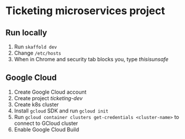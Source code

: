 # Ticketing microservices project

## Run locally

1. Run `skaffold dev`
1. Change `/etc/hosts`
1. When in Chrome and security tab blocks you, type *thisisunsafe*

## Google Cloud

1. Create Google Cloud account
1. Create project *ticketing-dev*
1. Create k8s cluster
1. Install `gcloud` SDK and run `gcloud init`
1. Run `gcloud container clusters get-credentials <cluster-name>` to connect to GCloud cluster
1. Enable Google Cloud Build